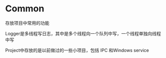 Common
======

存放项目中常用的功能

Logger是多线程写日志，其中是多个线程向一个队列中写，一个线程单独向线程中写



Project中存放的是以前做过的一些小项目，包括 IPC 和Windows service